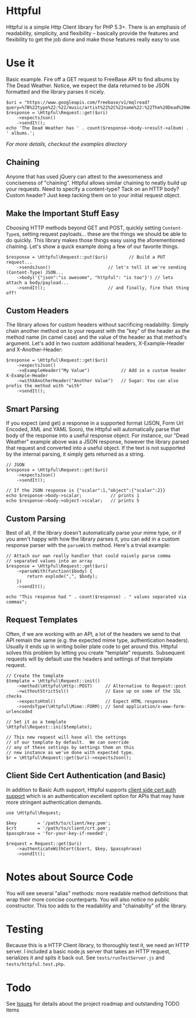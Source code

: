 # Httpful

Httpful is a simple Http Client library for PHP 5.3+.  There is an emphasis of readability, simplicity, and flexibility – basically provide the features and flexibility to get the job done and make those features really easy to use.

# Use it

Basic example.  Fire off a GET request to FreeBase API to find albums by The Dead Weather.  Notice, we expect the data returned to be JSON formatted and the library parses it nicely.

    $uri = "https://www.googleapis.com/freebase/v1/mqlread?query=%7B%22type%22:%22/music/artist%22%2C%22name%22:%22The%20Dead%20Weather%22%2C%22album%22:%5B%5D%7D";
    $response = \Httpful\Request::get($uri)
        ->expectsJson()
        ->sendIt();
    echo 'The Dead Weather has ' . count($response->body->result->album) . ' albums.';

*For more details, checkout the examples directory*

## Chaining

Anyone that has used jQuery can attest to the awesomeness and conciseness of "chaining".  Httpful allows similar chaining to neatly build up your requests.  Need to specify a content-type?  Tack on an HTTP body?  Custom header?  Just keep tacking them on to your initial request object.

## Make the Important Stuff Easy

Choosing HTTP methods beyond GET and POST, quickly setting `Content-Type`s, setting request payloads... these are the things we should be able to do quickly.  This library makes those things easy using the aforementioned chaining.  Let's show a quick example doing a few of our favorite things.

    $response = \Httpful\Request::put($uri)        // Build a PUT request...
        ->sendsJson()                      // let's tell it we're sending (Content-Type) JSON...
        ->body('{"json":"is awesome", "httpful": "is too"}') // lets attach a body/payload...
        ->sendIt();                        // and finally, fire that thing off!

## Custom Headers

The library allows for custom headers without sacrificing readability.  Simply chain another method on to your request with the "key" of the header as the method name (in camel case) and the value of the header as that method's argument.  Let's add in two custom additional headers, X-Example-Header and X-Another-Header:

    $response = \Httpful\Request::get($uri)
        ->expectsJson()
        ->xExampleHeader("My Value")            // Add in a custom header X-Example-Header
        ->withXAnotherHeader("Another Value")   // Sugar: You can also prefix the method with "with"
        ->sendIt();

## Smart Parsing

If you expect (and get) a response in a supported format (JSON, Form Url Encoded, XML and YAML Soon), the Httpful will automatically parse that body of the response into a useful response object.  For instance, our "Dead Weather" example above was a JSON response, however the library parsed that request and converted into a useful object.  If the text is not supported by the internal parsing, it simply gets returned as a string.

    // JSON
    $response = \Httpful\Request::get($uri)
        ->expectsJson()
        ->sendIt();
    
    // If the JSON response is {"scalar":1,"object":{"scalar":2}}
    echo $response->body->scalar;           // prints 1
    echo $response->body->object->scalar;   // prints 5

## Custom Parsing

Best of all, if the library doesn't automatically parse your mime type, or if you aren't happy with how the library parses it, you can add in a custom response parser with the `parseWith` method.  Here's a trvial example:

    // Attach our own really handler that could naively parse comma 
    // separated values into an array
    $response = \Httpful\Request::get($uri)
        ->parseWith(function($body) {
            return explode(",", $body);
        })
        ->sendIt();
    
    echo "This response had " . count($response) . " values separated via commas";

## Request Templates

Often, if we are working with an API, a lot of the headers we send to that API remain the same (e.g. the expected mime type, authentication headers).  Usually it ends up in writing boiler plate code to get around this.  Httpful solves this problem by letting you create "template" requests.  Subsequent requests will by default use the headers and settings of that template request.

    // Create the template
    $template = \Httpful\Request::init()
        ->method(\Httpful\Http::POST)     // Alternative to Request::post
        ->withoutStrictSsl()              // Ease up on some of the SSL checks
        ->expectsHtml()                   // Expect HTML responses
        ->sendsType(\Httpful\Mime::FORM); // Send application/x-www-form-urlencoded
    
    // Set it as a template
    \Httpful\Request::ini($template);
    
    // This new request will have all the settings 
    // of our template by default.  We can override
    // any of these settings by settings them on this 
    // new instance as we've done with expected type.
    $r = \Httpful\Request::get($uri)->expectsJson();

## Client Side Cert Authentication (and Basic)

In addition to Basic Auth support, Httpful supports [client side cert auth support](http://blog.nategood.com/client-side-certificate-authentication-in-ngi) which is an authentication excellent option for APIs that may have more stringent authentication demands.

    use \Httpful\Request;
    
    $key        = '/path/to/client/key.pem';
    $crt        = '/path/to/client/crt.pem';
    $passphrase = 'for-your-key-if-needed';
    
    $request = Request::get($uri)
        ->authenticateWithCert($cert, $key, $passphrase)
        ->sendIt();

# Notes about Source Code
You will see several "alias" methods: more readable method definitions that wrap their more concise counterparts.  You will also notice no public constructor.  This too adds to the readability and "chainabilty" of the library.

# Testing

Because this is a HTTP Client library, to thoroughly test it, we need an HTTP server.  I included a basic node.js server that takes an HTTP request, serializes it and spits it back out.  See `tests/runTestServer.js` and `tests/httpful.test.php`.

# Todo

See [Issues](https://github.com/nategood/httpful/issues?state=open) for details about the project roadmap and outstanding TODO items
